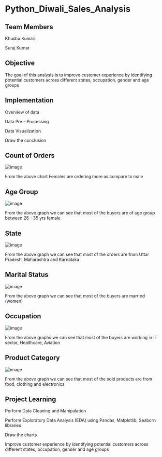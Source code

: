 # Python_Diwali_Sales_Analysis

## Team Members

Khusbu Kumari

Suraj Kumar

## Objective

The goal of this analysis is to improve customer experience by identifying potential customers across different states, occupation, gender and age groups

## Implementation

Overview of data

Data Pre – Processing

Data Visualization

Draw the conclusion

## Count of Orders

![image](https://github.com/Suraj2941/Python_Diwali_Sales_Analysis/assets/129359172/a028a4c2-cee0-47cd-8b77-67bcc7f1619f)

From the above chart Females are ordering more as compare to male

## Age Group

![image](https://github.com/Suraj2941/Python_Diwali_Sales_Analysis/assets/129359172/6c6b200b-6a1a-4c8b-b519-a82a193fc9ea)

From the above graph we can see that most of the buyers are of age group between 26 - 35 yrs female	

## State

![image](https://github.com/Suraj2941/Python_Diwali_Sales_Analysis/assets/129359172/9b373676-5345-45fb-80b7-1353d059a0d8)

From the above graph we can see that most of the orders are from Uttar Pradesh, Maharashtra and Karnataka

## Marital Status

![image](https://github.com/Suraj2941/Python_Diwali_Sales_Analysis/assets/129359172/6ac0f79a-6b13-4a53-bbe9-957ade667c13)

From the above graph we can see that most of the buyers are married (women)

## Occupation

![image](https://github.com/Suraj2941/Python_Diwali_Sales_Analysis/assets/129359172/c12380aa-8a72-41b8-90b9-dc062d6acc29)

From the above graphs we can see that most of the buyers are working in IT sector, Healthcare, Aviation

## Product Category

![image](https://github.com/Suraj2941/Python_Diwali_Sales_Analysis/assets/129359172/8ff188c6-66a6-4e2e-aef3-f2476319bb01)

From the above graph we can see that most of the sold products are from food, clothing and electronics

## Project Learning

Perform Data Cleaning and Manipulation

Perform Exploratory Data Analysis (EDA) using Pandas, Matplotlib, Seaborn libraries

Draw the charts

Improve customer experience by identifying potential customers across different states, occupation, gender and age groups






























